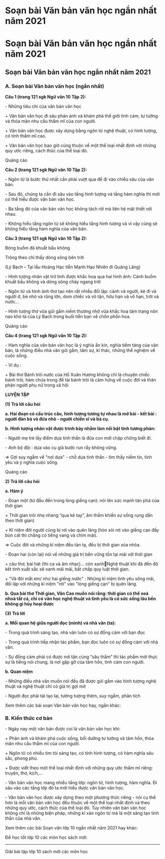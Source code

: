 # Soạn bài Văn bản văn học ngắn nhất năm 2021

# Soạn bài Văn bản văn học ngắn nhất năm 2021

## Soạn bài Văn bản văn học ngắn nhất năm 2021

### **A. Soạn bài Văn bản văn học (ngắn nhất)**

**Câu 1 (trang 121 sgk Ngữ văn 10 Tập 2):**

\- Những tiêu chí của văn bản văn học 

\+ Văn bản văn học đi sâu phản ánh và khám phá thế giới tình cảm, tư tưởng và thỏa mãn nhu cầu thẩm mĩ của con người. 

\+ Văn bản văn học được xây dựng bằng ngôn từ nghệ thuật, có hình tượng, có tính thẩm mĩ cao. 

\+ Văn bản văn học bao giờ cũng thuộc về một thể loại nhất định với những quy ước riêng, cách thức của thể loại đó. 

Quảng cáo

**Câu 2 (trang 121 sgk Ngữ văn 10 Tập 2):**

\- Ngôn từ là bước thứ nhất cần phải vượt qua để đi vào chiểu sâu của văn bản. 

\- Sau đó, chúng ta cần đi sâu vào tầng hình tượng và tầng hàm nghĩa thì mới có thể hiểu được văn bản văn học. 

\- Ba tầng đó của văn bản văn học không tách rời mà liên hệ mật thiết với nhau. 

\- Không hiểu tầng ngôn từ sẽ không hiểu tầng hình tượng và vì vậy cũng sẽ không hiểu tầng hàm nghĩa của văn bản. 

**Câu 3 (trang 121 sgk Ngữ văn 10 Tập 2):**

Bóng buồm đã khuất bầu không 

Trông theo chỉ thấy dòng sông bên trời 

(Lý Bạch – Tại lầu Hoàng Hạc tiễn Mạnh Hạo Nhiên đi Quảng Lăng) 

\- Hình tượng nhân vật trữ tình được khắc hoạ qua hai hình ảnh: Cánh buồm khuất bầu không và dòng sông chảy ngang trời 

\- Ngôn từ và hình ảnh thơ tạo nên rất nhiều đối lập: cảnh và người, kẻ đi và người ở, bé nhỏ và rộng lớn, dom chiếc và vô tận, hữu hạn và vô hạn, trời và nước... 

\- Hình tượng thơ vừa gửi gắm niềm thương nhớ vừa khắc hoạ tâm trạng nôn nao khó tả của Lý Bạch trong buổi tiễn bạn về chốn phồn hoa. 

Quảng cáo

**Câu 4 (trang 121 sgk Ngữ văn 10 Tập 2):**

\- Hàm nghĩa của văn bản văn học là ý nghĩa ẩn kín, nghĩa tiềm tàng của văn bản, là những điều nhà văn gửi gắm, tâm sự, kí thác, những thể nghiệm về cuộc sống. 

\- Ví dụ : 

\+ Bài thơ Bánh trôi nước của Hồ Xuân Hương không chỉ là chuyện chiếc bánh trôi, hàm chứa trong đề tài bánh trôi là cảm hứng về cuộc đời và thân phận người phụ nữ trong xã hội 

**LUYỆN TẬP**

**(1) Trả lời câu hỏi**

**a. Hai đoạn có cấu trúc câu, hình tượng tương tự nhau là mở bài - kết bài : người đàn bà và đứa nhỏ - người chiến sĩ và bà cụ.**

**b. Hình tượng nhân vật được trình bày nhằm làm nổi bật tính tương phản:**

\- Người mẹ trẻ lấy điểm dựa tinh thần là đứa con mới chập chững biết đi. 

\- Anh bộ đội : dựa vào cụ già bước run rẩy không vững. 

⇒ Gợi suy ngẫm về "nơi dựa" - chỗ dựa tinh thần - tìm thấy niềm tin, tình yêu và ý nghĩa cuộc sống. 

Quảng cáo

**2) Trả lời câu hỏi**

**a. Hàm ý**

\- Đoạn một (từ đầu đến trong lòng giếng cạn): nói lên sức mạnh tàn phá của thời gian 

\+ Thời gian trôi nhẹ nhàng “qua kẽ tay”, âm thầm khiến sự sống rụng dần theo thời gian) 

\+ Kỉ niệm đời người cũng bị rơi vào quên lãng (hòn sỏi rơi vào giếng cạn đầy bùn cát thì chẳng có tiếng vang và chìm mãi). 

⇒ Cuộc đời và những kỉ niệm đều tàn tạ, đều bị thời gian xóa nhòa. 

\- Đoạn hai (còn lại) nói về những giá trị bền vững tồn tại mãi với thời gian 

\+ câu thơ; bài hát (thi ca và âm nhạc)… còn xanhNghệ thuật khi đã đến độ kết tinh xuất sắc sẽ xanh mãi mãi, bất chấp quy luật thời gian. 

\+ "Và đôi mắt em/ như hai giếng nước" : Những kỉ niệm tình yêu sống mãi, đối lập với những kỉ niệm "rơi" vào "lòng giếng cạn" bị quên lãng. 

**b. Qua bài thơ Thời gian, Văn Cao muốn nói rằng: thời gian có thể xoá nhoà tất cả, chỉ có văn học nghệ thuật và tình yêu là có sức sống lâu bền không gì hủy hoại được**

**(3) Trả lời**

**a. Mối quan hệ giữa người đọc (mình) và nhà văn (ta):**

\- Trong quá trình sáng tạo, nhà văn luôn có sự đồng cảm với bạn đọc 

\- Trong quá trình tiếp nhận tác phẩm, bạn đọc luôn có sự đồng cảm với nhà văn. 

\- Sự đồng cảm phải có được nơi tận cùng “sâu thẳm” thì tác phẩm mới thực sự là tiếng nói chung, là nơi gặp gỡ của tâm hồn, tình cảm con người. 

**b. Quan niệm**

\- Những điều nhà văn muốn nói đều đã được gửi gắm vào hình tượng nghệ thuật và nghệ thuật chỉ có giá trị gợi mở 

\- Người đọc phải tái tạo lại, tưởng tượng thêm, suy ngẫm, phân tích 

Xem thêm các bài soạn Văn bản văn học hay, ngắn khác:

### **B. Kiến thức cơ bản**

\- Ngày nay một văn bản được coi là văn bản văn học khi:

\+ Phản ánh và khám phá cuộc sống, bồi dưỡng tư tưởng và tâm hồn, thỏa mãn nhu cầu thẩm mĩ của con người.

\+ Ngôn từ có nhiều tìm tòi sáng tạo, có tính hình tượng, có hàm nghĩa sâu sắc, phong phú.

\+ Được viết theo một thể loại nhất định với những quy ước thẩm mĩ riêng: truyện, thơ, kịch,…

\- Văn bản văn học mang nhiều tầng lớp: ngôn từ, hình tượng, hàm nghĩa. Đi sâu vào các tầng lớp đó ta mới hiểu được văn bản văn học.

\- Văn bản văn học được xây dựng theo một phương thức riêng - nói cụ thể hơn là mỗi văn bản văn học đều thuộc về một thể loại nhất định và theo những quy ước, cách thức của thể loại đó. Tuy nhiên văn bản văn học không chỉ là những biện pháp, những kĩ xảo ngôn từ mà là một sáng tạo tinh thần của nhà văn.

Xem thêm các bài Soạn văn lớp 10 ngắn nhất năm 2021 hay khác:

Để học tốt lớp 10 các môn học sách mới:

* * *

Giải bài tập lớp 10 sách mới các môn học
